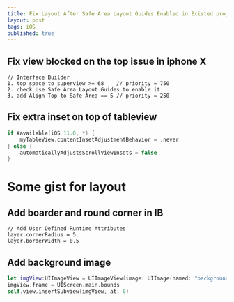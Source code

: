```yaml
---
title: Fix Layout After Safe Area Layout Guides Enabled in Existed project
layout: post
tags: iOS
published: true
---
```


## Fix view blocked on the top issue in iphone X  
```
// Interface Builder
1. top space to superview >= 68    // priority = 750
2. check Use Safe Area Layout Guides to enable it
3. add Align Top to Safe Area == 5 // priority = 250
```

## Fix extra inset on top of tableview  
```swift
if #available(iOS 11.0, *) {
    myTableView.contentInsetAdjustmentBehavior = .never
} else {
    automaticallyAdjustsScrollViewInsets = false
}
```

# Some gist for layout
## Add boarder and round corner in IB  
```
// Add User Defined Runtime Attributes
layer.cornerRadius = 5
layer.borderWidth = 0.5
```

## Add background image
```swift
let imgView:UIImageView = UIImageView(image: UIImage(named: "background.png")!)
imgView.frame = UIScreen.main.bounds
self.view.insertSubview(imgView, at: 0)
```



